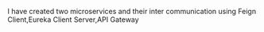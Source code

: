 I have created two microservices and their inter communication using Feign Client,Eureka Client Server,API Gateway
